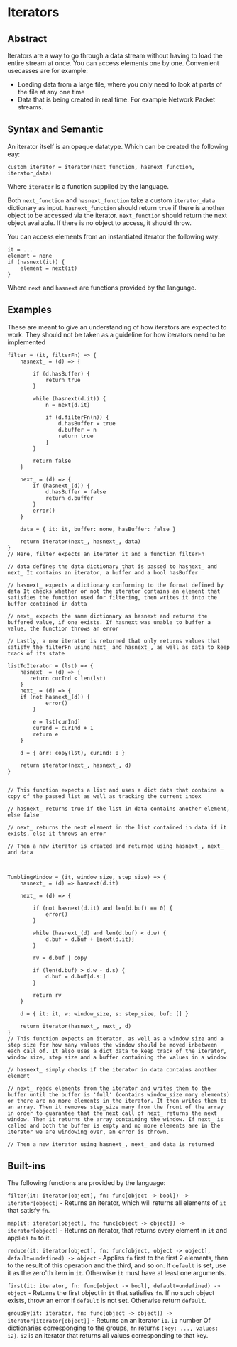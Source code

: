# Iterators

## Abstract
Iterators are a way to go through a data stream without having to load the entire stream at once.
You can access elements one by one. Convenient usecasses are for example:
- Loading data from a large file, where you only need to look at parts of the file at any one time
- Data that is being created in real time. For example Network Packet streams.


## Syntax and Semantic
An iterator itself is an opaque datatype. Which can be created the following eay:

```
custom_iterator = iterator(next_function, hasnext_function, iterator_data)
```
Where `iterator` is a function supplied by the language.

Both `next_function` and `hasnext_function` take a custom `iterator_data` dictionary as input.
`hasnext_function` should return `true` if there is another object to be accessed via the iterator. `next_function` should return the next object available. If there is no object to access, it should throw.

You can access elements from an instantiated iterator the following way:

```
it = ...
element = none
if (hasnext(it)) {
    element = next(it)
}
```

Where `next` and `hasnext` are functions provided by the language.

## Examples


These are meant to give an understanding of how iterators are expected to work. 
They should not be taken as a guideline for how iterators need to be implemented

```
filter = (it, filterFn) => {
    hasnext_ = (d) => {
    
        if (d.hasBuffer) {
            return true
        }
        
        while (hasnext(d.it)) {
            n = next(d.it)
            
            if (d.filterFn(n)) {
                d.hasBuffer = true
                d.buffer = n
                return true
            }
        }
        
        return false
    }
    
    next_ = (d) => {
        if (hasnext_(d)) {
            d.hasBuffer = false
            return d.buffer
        }
        error()
    }
    
    data = { it: it, buffer: none, hasBuffer: false }

    return iterator(next_, hasnext_, data)
}
// Here, filter expects an iterator it and a function filterFn

// data defines the data dictionary that is passed to hasnext_ and next_ It contains an iterator, a buffer and a bool hasBuffer

// hasnext_ expects a dictionary conforming to the format defined by data It checks whether or not the iterator contains an element that satisfies the function used for filtering, then writes it into the buffer contained in datta

// next_ expects the same dictionary as hasnext and returns the buffered value, if one exists. If hasnext was unable to buffer a value, the function throws an error

// Lastly, a new iterator is returned that only returns values that satisfy the filterFn using next_ and hasnext_, as well as data to keep track of its state

listToIterator = (lst) => {
    hasnext_ = (d) => {
       return curInd < len(lst) 
    }
    next_ = (d) => {
    if (not hasnext_(d)) {
            error()
        }
    
        e = lst[curInd]
        curInd = curInd + 1
        return e
    }
    
    d = { arr: copy(lst), curInd: 0 }
    
    return iterator(next_, hasnext_, d)
}


// This function expects a list and uses a dict data that contains a copy of the passed list as well as tracking the current index

// hasnext_ returns true if the list in data contains another element, else false

// next_ returns the next element in the list contained in data if it exists, else it throws an error

// Then a new iterator is created and returned using hasnext_, next_ and data



TumblingWindow = (it, window_size, step_size) => {
    hasnext_ = (d) => hasnext(d.it)
    
    next_ = (d) => {
    
        if (not hasnext(d.it) and len(d.buf) == 0) {
            error()
        }
    
        while (hasnext_(d) and len(d.buf) < d.w) {
            d.buf = d.buf + [next(d.it)]
        }
        
        rv = d.buf | copy
        
        if (len(d.buf) > d.w - d.s) {
            d.buf = d.buf[d.s:]
        }
        
        return rv
    }
    
    d = { it: it, w: window_size, s: step_size, buf: [] }
    
    return iterator(hasnext_, next_, d)
}
// This function expects an iterator, as well as a window size and a step size for how many values the window should be moved inbetween each call of. It also uses a dict data to keep track of the iterator, window size, step size and a buffer containing the values in a window

// hasnext_ simply checks if the iterator in data contains another element

// next_ reads elements from the iterator and writes them to the buffer until the buffer is 'full' (contains window_size many elements) or there are no more elements in the iterator. It then writes them to an array. Then it removes step_size many from the front of the array in order to guarantee that the next call of next_ returns the next window. Then it returns the array containing the window. If next_ is called and both the buffer is empty and no more elements are in the iterator we are windowing over, an error is thrown.

// Then a new iterator using hasnext_, next_ and data is returned

```
## Built-ins

The following functions are provided by the language:

`filter(it: iterator[object], fn: func[object -> bool]) -> iterator[object]` - Returns an iterator, which will returns all elements of `it` that satisfy `fn`.

`map(it: iterator[object], fn: func[object -> object]) -> iterator[object]` - Returns an iterator, that returns every element in `it` and applies `fn` to it.

`reduce(it: iterator[object], fn: func[object, object -> object], default=undefined) -> object` - Applies `fn` first to the first 2 elements, then to the result of this operation and the third, and so on. If `default` is set, use it as the zero'th item in `it`. Otherwise `it` must have at least one arguments. 

`first(it: iterator, fn: func[object -> bool], default=undefined) -> object` - Returns the first object in `it` that satisfies `fn`. If no such object exists, throw an error if `default` is not set. Otherwise return `default`.

`groupBy(it: iterator, fn: func[object -> object]) -> iterator[iterator[object]]` - Returns an an iterator `i1`. `i1` number Of dictionaries corresponging to the groups, `fn` returns `{key: ..., values: i2}`. `i2` is an iterator that returns all values corresponding to that key.